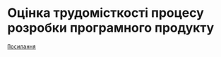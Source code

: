 # Оцінка трудомісткості процесу розробки програмного продукту
<code>[Посилання](https://docs.google.com/spreadsheets/d/1jM39kEqiho9inhkj4AiMcDvnaduncgRgX-22WSjz1C0/edit?usp=sharing)
</code>
